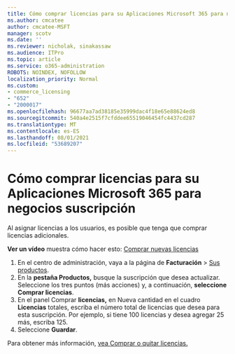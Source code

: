 ```yaml
---
title: Cómo comprar licencias para su Aplicaciones Microsoft 365 para negocios suscripción
ms.author: cmcatee
author: cmcatee-MSFT
manager: scotv
ms.date: ''
ms.reviewer: nicholak, sinakassaw
ms.audience: ITPro
ms.topic: article
ms.service: o365-administration
ROBOTS: NOINDEX, NOFOLLOW
localization_priority: Normal
ms.custom:
- commerce_licensing
- "652"
- "2000017"
ms.openlocfilehash: 96677aa7ad38185e35999dac4f18e65e88624ed8
ms.sourcegitcommit: 540a4e2515f7cfddee65519046454fc4437cd287
ms.translationtype: MT
ms.contentlocale: es-ES
ms.lasthandoff: 08/01/2021
ms.locfileid: "53689207"
---
```

# <a name="how-to-buy-licenses-for-your-microsoft-365-apps-for-business-subscription"></a>Cómo comprar licencias para su Aplicaciones Microsoft 365 para negocios suscripción

Al asignar licencias a los usuarios, es posible que tenga que comprar licencias adicionales.

**Ver un vídeo** muestra cómo hacer esto: [Comprar nuevas licencias](https://go.microsoft.com/fwlink/p/?linkid=2154857)
  
1. En el centro de administración, vaya a la página de **Facturación** > [Sus productos](https://go.microsoft.com/fwlink/p/?linkid=842054).
2. En la **pestaña Productos,** busque la suscripción que desea actualizar. Seleccione los tres puntos (más acciones) y, a continuación, **seleccione Comprar licencias**.
3. En el panel Comprar  **licencias,** en Nueva cantidad en el cuadro **Licencias** totales, escriba el número total de licencias que desea para esta suscripción. Por ejemplo, si tiene 100 licencias y desea agregar 25 más, escriba 125.
4. Seleccione **Guardar**.

Para obtener más información, [vea Comprar o quitar licencias.](/microsoft-365/commerce/licenses/buy-licenses)